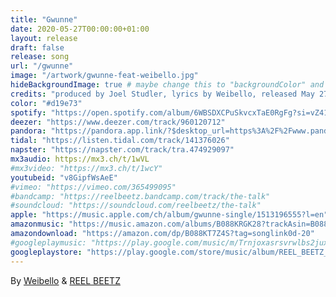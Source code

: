 ```yaml
---
title: "Gwunne"
date: 2020-05-27T00:00:00+01:00
layout: release
draft: false
release: song
url: "/gwunne"
image: "/artwork/gwunne-feat-weibello.jpg"
hideBackgroundImage: true # maybe change this to "backgroundColor" and don't show image if set...
credits: "produced by Joel Studler, lyrics by Weibello, released May 27th, 2020"
color: "#d19e73"
spotify: "https://open.spotify.com/album/6WBSDXCPuSkvcxTaE0RgFg?si=vZ41Z2pdRGyDGckmhT3kgQ"
deezer: "https://www.deezer.com/track/960120712"
pandora: "https://pandora.app.link/?$desktop_url=https%3A%2F%2Fwww.pandora.com%2FTR%3A31704676&$ios_deeplink_path=pandorav4%3A%2F%2Fbackstage%2Ftrack%3Ftoken%3DTR%3A31704676&$android_deeplink_path=pandorav4%3A%2F%2Fbackstage%2Ftrack%3Ftoken%3DTR%3A31704676"
tidal: "https://listen.tidal.com/track/141376026"
napster: "https://napster.com/track/tra.474929097"
mx3audio: https://mx3.ch/t/1wVL
#mx3video: "https://mx3.ch/t/1wcY"
youtubeid: "v8GipfWsAeE"
#vimeo: "https://vimeo.com/365499095"
#bandcamp: "https://reelbeetz.bandcamp.com/track/the-talk"
#soundcloud: "https://soundcloud.com/reelbeetz/the-talk"
apple: "https://music.apple.com/ch/album/gwunne-single/1513196555?l=en"
amazonmusic: "https://music.amazon.com/albums/B088KRGK28?trackAsin=B088KT7Z4S&do=play"
amazondownload: "https://amazon.com/dp/B088KT7Z4S?tag=songlink0d-20"
#googleplaymusic: "https://play.google.com/music/m/Trnjoxasrsvrwlbs2juxbl2li2i?signup_if_needed=1"
googleplaystore: "https://play.google.com/store/music/album/REEL_BEETZ_Gwunne?id=Bgs3bkwglikgt77czdybtyq3zzy"
---
```


By [Weibello](https://www.weibello.ch/) & [REEL BEETZ](https://reelbeetz.ch)
